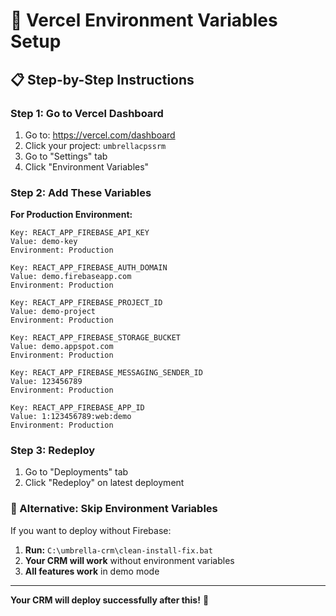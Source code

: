 # 🔧 Vercel Environment Variables Setup

## 📋 Step-by-Step Instructions

### **Step 1: Go to Vercel Dashboard**
1. Go to: https://vercel.com/dashboard
2. Click your project: `umbrellacpssrm`
3. Go to "Settings" tab
4. Click "Environment Variables"

### **Step 2: Add These Variables**

**For Production Environment:**
```
Key: REACT_APP_FIREBASE_API_KEY
Value: demo-key
Environment: Production

Key: REACT_APP_FIREBASE_AUTH_DOMAIN
Value: demo.firebaseapp.com
Environment: Production

Key: REACT_APP_FIREBASE_PROJECT_ID
Value: demo-project
Environment: Production

Key: REACT_APP_FIREBASE_STORAGE_BUCKET
Value: demo.appspot.com
Environment: Production

Key: REACT_APP_FIREBASE_MESSAGING_SENDER_ID
Value: 123456789
Environment: Production

Key: REACT_APP_FIREBASE_APP_ID
Value: 1:123456789:web:demo
Environment: Production
```

### **Step 3: Redeploy**
1. Go to "Deployments" tab
2. Click "Redeploy" on latest deployment

### **🎯 Alternative: Skip Environment Variables**
If you want to deploy without Firebase:
1. **Run:** `C:\umbrella-crm\clean-install-fix.bat`
2. **Your CRM will work** without environment variables
3. **All features work** in demo mode

---

**Your CRM will deploy successfully after this!** 🚀 